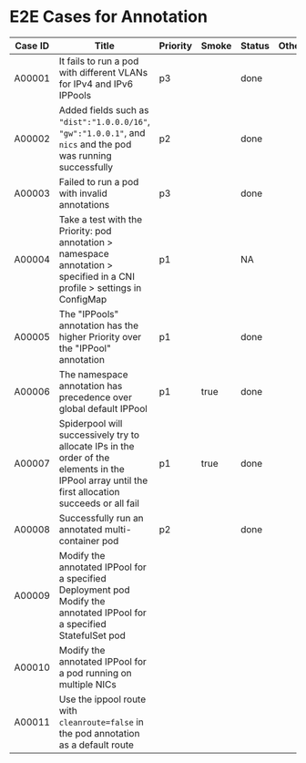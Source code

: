 # E2E Cases for Annotation

| Case ID | Title                                                        | Priority | Smoke | Status | Other |
| ------- | ------------------------------------------------------------ | -------- | ----- | ------ | ----- |
| A00001  | It fails to run a pod with different VLANs for IPv4 and IPv6 IPPools | p3       |       | done   |       |
| A00002  | Added fields such as `"dist":"1.0.0.0/16"`, `"gw":"1.0.0.1"`, and `nics` and the pod was running successfully | p2       |       | done   |       |
| A00003  | Failed to run a pod with invalid annotations                 | p3       |       | done   |       |
| A00004  | Take a test with the Priority: pod annotation > namespace annotation > specified in a CNI profile > settings in ConfigMap | p1       |       | NA     |       |
| A00005  | The "IPPools" annotation has the higher Priority over the "IPPool" annotation | p1       |       | done   |       |
| A00006  | The namespace annotation has precedence over global default IPPool | p1       | true  | done   |       |
| A00007  | Spiderpool will successively try to allocate IPs in the order of the elements in the IPPool array until the first allocation succeeds or all fail | p1       | true  | done   |       |
| A00008  | Successfully run an annotated multi-container pod            | p2       |       | done   |       |
| A00009  | Modify the annotated IPPool for a specified Deployment pod<br />Modify the annotated IPPool for a specified StatefulSet pod |          |       |        |       |
| A00010  | Modify the annotated IPPool for a pod running on multiple NICs |          |       |        |       |
| A00011  | Use the ippool route with `cleanroute=false` in the pod annotation as a default route |          |       |        |       |

